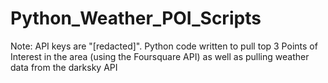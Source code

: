 # Python_Weather_POI_Scripts
Note: API keys are "[redacted]".
Python code written to pull top 3 Points of Interest in the area (using the Foursquare API) as well as pulling weather data from the darksky API
